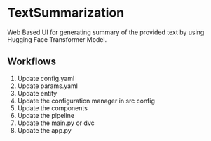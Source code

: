 # TextSummarization
Web Based UI for generating summary of the provided text by using Hugging Face Transformer Model.

## Workflows

1. Update config.yaml
2. Update params.yaml
3. Update entity
4. Update the configuration manager in src config
5. Update the components
6. Update the pipeline
7. Update the main.py or dvc
8. Update the app.py